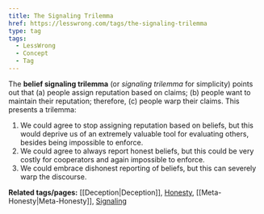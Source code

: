 ```yaml
---
title: The Signaling Trilemma
href: https://lesswrong.com/tags/the-signaling-trilemma
type: tag
tags:
  - LessWrong
  - Concept
  - Tag
---
```


The **belief signaling trilemma** (or *signaling trilemma* for simplicity) points out that (a) people assign reputation based on claims; (b) people want to maintain their reputation; therefore, (c) people warp their claims. This presents a trilemma:

1.  We could agree to stop assigning reputation based on beliefs, but this would deprive us of an extremely valuable tool for evaluating others, besides being impossible to enforce.
2.  We could agree to always report honest beliefs, but this could be very costly for cooperators and again impossible to enforce.
3.  We could embrace dishonest reporting of beliefs, but this can severely warp the discourse.

**Related tags/pages:** [[Deception|Deception]], [Honesty](https://www.lesswrong.com/tag/honesty), [[Meta-Honesty|Meta-Honesty]], [Signaling](https://www.lesswrong.com/tag/signaling)
